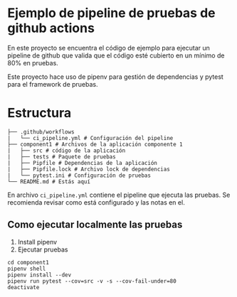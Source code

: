 # Ejemplo de pipeline de pruebas de github actions

En este proyecto se encuentra el código de ejemplo para ejecutar un pipeline de github que valida que el código esté cubierto en un mínimo de 80% en pruebas.

Este proyecto hace uso de pipenv para gestión de dependencias y pytest para el framework de pruebas.

# Estructura
````
├── .github/workflows
|   └── ci_pipeline.yml # Configuración del pipeline
├── component1 # Archivos de la aplicación componente 1
|   ├── src # código de la aplicación
|   ├── tests # Paquete de pruebas
|   ├── Pipfile # Dependencias de la aplicación
|   ├── Pipfile.lock # Archivo lock de dependencias
|   └── pytest.ini # Configuración de pruebas
└── README.md # Estás aquí
````

En archivo ````ci_pipeline.yml```` contiene el pipeline que ejecuta las pruebas. Se recomienda revisar como está configurado y las notas en el.

## Como ejecutar localmente las pruebas

1. Install pipenv
2. Ejecutar pruebas
```
cd component1
pipenv shell
pipenv install --dev
pipenv run pytest --cov=src -v -s --cov-fail-under=80
deactivate
```
